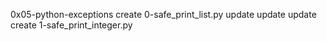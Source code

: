 0x05-python-exceptions
create 0-safe_print_list.py
update
update
update
create 1-safe_print_integer.py
